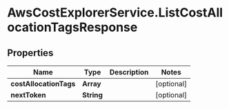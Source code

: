 # AwsCostExplorerService.ListCostAllocationTagsResponse

## Properties

Name | Type | Description | Notes
------------ | ------------- | ------------- | -------------
**costAllocationTags** | **Array** |  | [optional] 
**nextToken** | **String** |  | [optional] 


